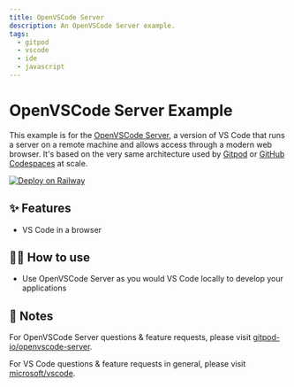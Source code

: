 ```yaml
---
title: OpenVSCode Server
description: An OpenVSCode Server example.
tags:
  - gitpod
  - vscode
  - ide
  - javascript
---
```


# OpenVSCode Server Example

This example is for the [OpenVSCode Server](https://github.com/gitpod-io/openvscode-server), a version of VS Code that runs a server on a remote machine and allows access through a modern web browser. It's based on the very same architecture used by [Gitpod](https://www.gitpod.io) or [GitHub Codespaces](https://github.com) at scale.

[![Deploy on Railway](https://railway.app/button.svg)](https://railway.app/new/template?template=https%3A%2F%2Fgithub.com%2Fgitpod-io%2Fopenvscode-releases&envs=RELEASE_TAG%2CPORT&RELEASE_TAGDefault=openvscode-server-v1.60.0&PORTDefault=3000)

## ✨ Features

- VS Code in a browser

## 💁‍♀️ How to use

- Use OpenVSCode Server as you would VS Code locally to develop your applications

## 📝 Notes

For OpenVSCode Server questions & feature requests, please visit [gitpod-io/openvscode-server](https://github.com/gitpod-io/openvscode-server).

For VS Code questions & feature requests in general, please visit [microsoft/vscode](https://github.com/microsoft/vscode).
